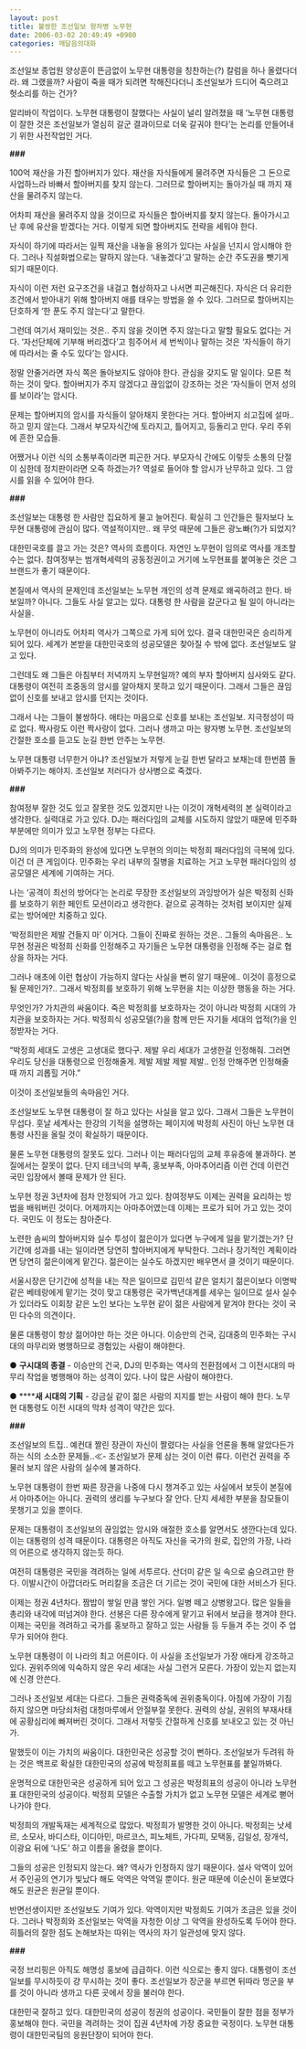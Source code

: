 ```yaml
---
layout: post
title: 불쌍한 조선일보 왕자병 노무현
date: 2006-03-02 20:49:49 +0900
categories: 깨달음의대화
---
```

조선일보 종업원 양상훈이 뜬금없이 노무현 대통령을 칭찬하는(?) 칼럼을 하나 올렸다더라. 왜 그랬을까? 사람이 죽을 때가 되려면 착해진다더니 조선일보가 드디어 죽으려고 헛소리를 하는 건가?

알리바이 작업이다. 노무현 대통령이 잘했다는 사실이 널리 알려졌을 때 ‘노무현 대통령이 잘한 것은 조선일보가 열심히 갈군 결과이므로 더욱 갈궈야 한다’는 논리를 만들어내기 위한 사전작업인 거다. 

**###**

100억 재산을 가진 할아버지가 있다. 재산을 자식들에게 물려주면 자식들은 그 돈으로 사업하느라 바빠서 할아버지를 찾지 않는다. 그러므로 할아버지는 돌아가실 때 까지 재산을 물려주지 않는다. 

어차피 재산을 물려주지 않을 것이므로 자식들은 할아버지를 찾지 않는다. 돌아가시고 난 후에 유산을 받겠다는 거다. 이렇게 되면 할아버지도 전략을 세워야 한다. 

자식이 하기에 따라서는 일찍 재산을 내놓을 용의가 있다는 사실을 넌지시 암시해야 한다. 그러나 직설화법으로는 말하지 않는다. ‘내놓겠다’고 말하는 순간 주도권을 뺏기게 되기 때문이다. 

자식이 이런 저런 요구조건을 내걸고 협상하자고 나서면 피곤해진다. 자식은 더 유리한 조건에서 받아내기 위해 할아버지 애를 태우는 방법을 쓸 수 있다. 그러므로 할아버지는 단호하게 ‘한 푼도 주지 않는다’고 말한다. 

그런데 여기서 재미있는 것은.. 주지 않을 것이면 주지 않는다고 말할 필요도 없다는 거다. ‘자선단체에 기부해 버리겠다’고 힘주어서 세 번씩이나 말하는 것은 ‘자식들이 하기에 따라서는 줄 수도 있다’는 암시다. 

정말 안줄거라면 자식 쪽은 돌아보지도 않아야 한다. 관심을 갖지도 말 일이다. 모른 척 하는 것이 맞다. 할아버지가 주지 않겠다고 끊임없이 강조하는 것은 ‘자식들이 먼저 성의를 보이라’는 암시다. 

문제는 할아버지의 암시를 자식들이 알아채지 못한다는 거다. 할아버지 쇠고집에 설마.. 하고 믿지 않는다. 그래서 부모자식간에 토라지고, 틀어지고, 등돌리고 만다. 우리 주위에 흔한 모습들. 

어쨌거나 이런 식의 소통부족이라면 피곤한 거다. 부모자식 간에도 이렇듯 소통의 단절이 심한데 정치판이라면 오죽 하겠는가? 역설로 들어야 할 암시가 난무하고 있다. 그 암시를 읽을 수 있어야 한다. 

**###**

조선일보는 대통령 한 사람만 집요하게 물고 늘어진다. 확실히 그 인간들은 필자보다 노무현 대통령에 관심이 많다. 역설적이지만.. 왜 무엇 때문에 그들은 광노빠(?)가 되었지? 

대한민국호를 끌고 가는 것은? 역사의 흐름이다. 자연인 노무현이 임의로 역사를 개조할 수는 없다. 참여정부는 범개혁세력의 공동정권이고 거기에 노무현표를 붙여놓은 것은 그 브랜드가 좋기 때문이다. 

본질에서 역사의 문제인데 조선일보는 노무현 개인의 성격 문제로 왜곡하려고 한다. 바보일까? 아니다. 그들도 사실 알고는 있다. 대통령 한 사람을 갈군다고 될 일이 아니라는 사실을.

노무현이 아니라도 어차피 역사가 그쪽으로 가게 되어 있다. 결국 대한민국은 승리하게 되어 있다. 세계가 본받을 대한민국호의 성공모델은 찾아질 수 밖에 없다. 조선일보도 알고 있다. 

그런데도 왜 그들은 아침부터 저녁까지 노무현일까? 예의 부자 할아버지 심사와도 같다. 대통령이 여전히 조중동의 암시를 알아채지 못하고 있기 때문이다. 그래서 그들은 끊임없이 신호를 보내고 암시를 던지는 것이다. 

그래서 나는 그들이 불쌍하다. 애타는 마음으로 신호를 보내는 조선일보. 지극정성이 따로 없다. 짝사랑도 이런 짝사랑이 없다. 그러나 생까고 마는 왕자병 노무현. 조선일보의 간절한 호소를 듣고도 눈길 한번 안주는 노무현.

노무현 대통령 너무한거 아냐? 조선일보가 저렇게 눈길 한번 달라고 보채는데 한번쯤 돌아봐주기는 해야지. 조선일보 저러다가 상사병으로 죽겠다. 

**###**

참여정부 잘한 것도 있고 잘못한 것도 있겠지만 나는 이것이 개혁세력의 본 실력이라고 생각한다. 실력대로 가고 있다. DJ는 패러다임의 교체를 시도하지 않았기 때문에 민주화 부분에만 의미가 있고 노무현 정부는 다르다. 

DJ의 의미가 민주화의 완성에 있다면 노무현의 의미는 박정희 패러다임의 극복에 있다. 이건 더 큰 게임이다. 민주화는 우리 내부의 질병을 치료하는 거고 노무현 패러다임의 성공모델은 세계에 기여하는 거다. 

나는 ‘공격이 최선의 방어다’는 논리로 무장한 조선일보의 과잉방어가 실은 박정희 신화를 보호하기 위한 페인트 모션이라고 생각한다. 겉으로 공격하는 것처럼 보이지만 실제로는 방어에만 치중하고 있다. 

‘박정희만은 제발 건들지 마’ 이거다. 그들이 진짜로 원하는 것은.. 그들의 속마음은.. 노무현 정권은 박정희 신화를 인정해주고 자기들은 노무현 대통령을 인정해 주는 걸로 협상을 하자는 거다. 

그러나 애초에 이런 협상이 가능하지 않다는 사실을 뻔히 알기 때문에.. 이것이 흥정으로 될 문제인가?.. 그래서 박정희를 보호하기 위해 노무현을 치는 이상한 행동을 하는 거다. 

무엇인가? 가치관의 싸움이다. 죽은 박정희를 보호하자는 것이 아니라 박정희 시대의 가치관을 보호하자는 거다. 박정희식 성공모델(?)을 함께 만든 자기들 세대의 업적(?)을 인정받자는 거다. 

“박정희 세대도 고생은 고생대로 했다구. 제발 우리 세대가 고생한걸 인정해줘. 그러면 우리도 당신을 대통령으로 인정해줄게. 제발 제발 제발 제발.. 인정 안해주면 인정해줄 때 까지 괴롭힐 거야.”

이것이 조선일보들의 속마음인 거다. 

조선일보도 노무현 대통령이 잘 하고 있다는 사실을 알고 있다. 그래서 그들은 노무현이 무섭다. 훗날 세계사는 한강의 기적을 설명하는 페이지에 박정희 사진이 아닌 노무현 대통령 사진을 올릴 것이 확실하기 때문이다. 

물론 노무현 대통령의 잘못도 있다. 그러나 이는 패러다임의 교체 후유증에 불과하다. 본질에서는 잘못이 없다. 단지 테크닉의 부족, 홍보부족, 아마추어리즘 이런 건데 이런건 국민 입장에서 볼때 문제가 안 된다. 

노무현 정권 3년차에 점차 안정되어 가고 있다. 참여정부도 이제는 권력을 요리하는 방법을 배워버린 것이다. 어제까지는 아마추어였는데 이제는 프로가 되어 가고 있는 것이다. 국민도 이 정도는 참아준다. 

노련한 솜씨의 할아버지와 실수 투성이 젊은이가 있다면 누구에게 일을 맡기겠는가? 단기간에 성과를 내는 일이라면 당연히 할아버지에게 부탁한다. 그러나 장기적인 계획이라면 당연히 젊은이에게 맡긴다. 젊은이는 실수도 하겠지만 배우면서 클 것이기 때문이다. 

서울시장은 단기간에 성적을 내는 작은 일이므로 김민석 같은 얼치기 젊은이보다 이명박 같은 베테랑에게 맡기는 것이 맞고 대통령은 국가백년대계를 세우는 일이므로 설사 실수가 있더라도 이회창 같은 노인 보다는 노무현 같이 젊은 사람에게 맡겨야 한다는 것이 국민 다수의 의견이다. 

물론 대통령이 항상 젊어야만 하는 것은 아니다. 이승만의 건국, 김대중의 민주화는 구시대의 마무리와 병행하므로 경험있는 사람이 해야한다. 

● **구시대의 종결** - 이승만의 건국, DJ의 민주화는 역사의 전환점에서 그 이전시대의 마무리 작업을 병행해야 하는 성격이 있다. 나이 많은 사람이 해야한다. 

● ******새 시대의 기획** - 강금실 같이 젊은 사람의 지지를 받는 사람이 해야 한다. 노무현 대통령도 이전 시대의 막차 성격이 약간은 있다. 

**###**

조선일보의 트집.. 예컨대 짤린 장관이 자신이 짤렸다는 사실을 언론을 통해 알았다든가 하는 식의 소소한 문제들..≪- 조선일보가 문제 삼는 것이 이런 류다. 이런건 권력을 주물러 보지 않은 사람의 실수에 불과하다. 

노무현 대통령이 한번 짜른 장관을 나중에 다시 챙겨주고 있는 사실에서 보듯이 본질에서 아마추어는 아니다. 권력의 생리를 누구보다 잘 안다. 단지 세세한 부분을 참모들이 못챙기고 있을 뿐이다. 

문제는 대통령이 조선일보의 끊임없는 암시와 애절한 호소를 알면서도 생깐다는데 있다. 이는 대통령의 성격 때문이다. 대통령은 아직도 자신을 국가의 원로, 집안의 가장, 나라의 어른으로 생각하지 않는듯 하다. 

여전히 대통령은 국민을 격려하는 일에 서투르다. 산더미 같은 일 속으로 숨으려고만 한다. 이발시간이 아깝더라도 머리칼을 조금은 더 기르는 것이 국민에 대한 서비스가 된다. 

이제는 정권 4년차다. 짬밥이 쌓일 만큼 쌓인 거다. 일병 떼고 상병왕고다. 많은 일들을 총리와 내각에 떠넘겨야 한다. 선봉은 다른 장수에게 맡기고 뒤에서 보급을 챙겨야 한다. 이제는 국민을 격려하고 국가를 홍보하고 잘하고 있는 사람들 등 두들겨 주는 것이 주 업무가 되어야 한다. 

노무현 대통령이 이 나라의 최고 어른이다. 이 사실을 조선일보가 가장 애타게 강조하고 있다. 권위주의에 익숙하지 않은 우리 세대는 사실 그런거 모른다. 가장이 있는지 없는지에 신경 안쓴다. 

그러나 조선일보 세대는 다르다. 그들은 권력중독에 권위충독이다. 아침에 가장이 기침하지 않으면 마당쇠처럼 대청마루에서 안절부절 못한다. 권력의 상실, 권위의 부재사태에 공황심리에 빠져버린 것이다. 그래서 저렇듯 간절하게 신호를 보내오고 있는 것 아닌가.

말했듯이 이는 가치의 싸움이다. 대한민국은 성공할 것이 뻔하다. 조선일보가 두려워 하는 것은 백프로 확실한 대한민국의 성공에 박정희표를 떼고 노무현표를 붙일까봐다. 

운명적으로 대한민국은 성공하게 되어 있고 그 성공은 박정희표의 성공이 아니라 노무현표 대한민국의 성공이다. 박정희 모델은 수출할 가치가 없고 노무현 모델은 세계로 뻗어나가야 한다. 

박정희의 개발독재는 세계적으로 많았다. 박정희가 발명한 것이 아니다. 박정희는 낫세르, 소모사, 바디스타, 이디아민, 마르코스, 피노체트, 가다피, 모택동, 김일성, 장개석, 이광요 뒤에 ‘나도’ 하고 이름을 올렸을 뿐이다.

그들의 성공은 인정되지 않는다. 왜? 역사가 인정하지 않기 때문이다. 설사 악역이 있어서 주인공의 연기가 빛났다 해도 악역은 악역일 뿐이다. 원균 때문에 이순신이 돋보였다 해도 원균은 원균일 뿐이다. 

반면선생이지만 조선일보도 기여가 있다. 악역이지만 박정희도 기여가 조금은 있을 것이다. 그러나 박정희와 조선일보는 악역을 자청한 이상 그 악역을 완성하도록 두어야 한다. 히틀러의 잘한 점도 논해보자는 따위는 역사의 자기 일관성에 맞지 않다. 

**\###** 

국정 브리핑은 아직도 해명성 홍보에 급급하다. 이런 식으로는 좋지 않다. 대통령이 조선일보를 무시하듯이 걍 무시하는 것이 좋다. 조선일보가 장군을 부르면 뒤따라 멍군을 부를 것이 아니라 생까고 다른 곳에서 장을 불러야 한다.

대한민국 잘하고 있다. 대한민국의 성공이 정권의 성공이다. 국민들이 잘한 점을 정부가 홍보해야 한다. 국민을 격려하는 것이 집권 4년차에 가장 중요한 국정이다. 노무현 대통령이 대한민국팀의 응원단장이 되어야 한다.